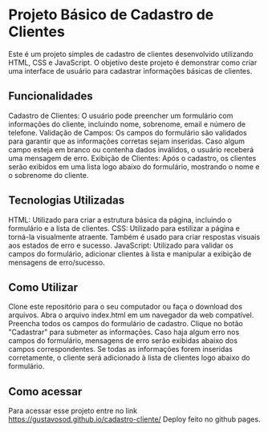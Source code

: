 # Projeto Básico de Cadastro de Clientes

Este é um projeto simples de cadastro de clientes desenvolvido utilizando HTML, CSS e JavaScript. O objetivo deste projeto é demonstrar como criar uma interface de usuário para cadastrar informações básicas de clientes.

## Funcionalidades

Cadastro de Clientes: O usuário pode preencher um formulário com informações do cliente, incluindo nome, sobrenome, email e número de telefone.
Validação de Campos: Os campos do formulário são validados para garantir que as informações corretas sejam inseridas. Caso algum campo esteja em branco ou contenha dados inválidos, o usuário receberá uma mensagem de erro.
Exibição de Clientes: Após o cadastro, os clientes serão exibidos em uma lista logo abaixo do formulário, mostrando o nome e o sobrenome do cliente.

## Tecnologias Utilizadas

HTML: Utilizado para criar a estrutura básica da página, incluindo o formulário e a lista de clientes.
CSS: Utilizado para estilizar a página e torná-la visualmente atraente. Também é usado para criar respostas visuais aos estados de erro e sucesso.
JavaScript: Utilizado para validar os campos do formulário, adicionar clientes à lista e manipular a exibição de mensagens de erro/sucesso.

## Como Utilizar

Clone este repositório para o seu computador ou faça o download dos arquivos.
Abra o arquivo index.html em um navegador da web compatível.
Preencha todos os campos do formulário de cadastro.
Clique no botão "Cadastrar" para submeter as informações.
Caso haja algum erro nos campos do formulário, mensagens de erro serão exibidas abaixo dos campos correspondentes.
Se todas as informações forem inseridas corretamente, o cliente será adicionado à lista de clientes logo abaixo do formulário.

## Como acessar

Para acessar esse projeto entre no link https://gustavosod.github.io/cadastro-cliente/
Deploy feito no github pages.
